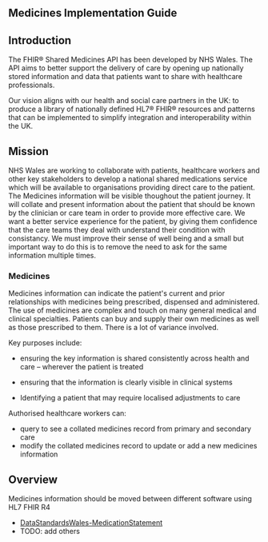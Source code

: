 ## Medicines Implementation Guide

## Introduction

The FHIR® Shared Medicines API has been developed by NHS Wales. The API aims to better support the delivery of care by opening up nationally stored information and data that patients want to share with healthcare professionals. 

Our vision aligns with our health and social care partners in the UK: to produce a library of nationally defined HL7® FHIR® resources and patterns that can be implemented to simplify integration and interoperability within the UK.

## Mission

NHS Wales are working to collaborate with patients, healthcare workers and other key stakeholders to develop a national shared medications service which will be available to organisations providing direct care to the patient. The Medicines information will be visible thoughout the patient journey. It will collate and present information about the patient that should be known by the clinician or care team in order to provide more effective care. We want a better service experience for the patient, by giving them confidence that the care teams they deal with understand their condition with consistancy. We must improve their sense of well being and a small but important way to do this is to remove the need to ask for the same information multiple times.

### Medicines

Medicines information can indicate the patient's current and prior relationships with medicines being prescribed, dispensed and administered. The use of medicines are complex and touch on many general medical and clinical specialties. Patients can buy and supply their own medicines as well as those prescribed to them. There is a lot of variance involved.

Key purposes include:

* ensuring the key information is shared consistently across health and care – wherever the patient is treated

* ensuring that the information is clearly visible in clinical systems

* Identifying a patient that may require localised adjustments to care 




Authorised healthcare workers can:

* query to see a collated medicines record from primary and secondary care
* modify the collated medicines record to update or add a new medicines information



## Overview

Medicines information should be moved between different software using HL7 FHIR R4

- [DataStandardsWales-MedicationStatement](https://simplifier.net/guide/fhir-standards-wales-implementation-guide/Home/FHIR-Assets/Profiles-and-Extensions/Profiles/DataStandardsWales-MedicationStatement?version=2.1.0)
- TODO: add others

